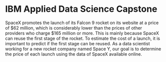 # IBM Applied Data Science Capstone

SpaceX promotes the launch of its Falcon 9 rocket on its website at a price of $62 million, which is considerably lower than the prices of other providers who charge $165 million or more. This is mainly because SpaceX can reuse the first stage of the rocket. To estimate the cost of a launch, it is important to predict if the first stage can be reused. As a data scientist working for a new rocket company named Space Y, our goal is to determine the price of each launch using the data of SpaceX available online.
